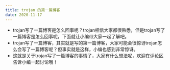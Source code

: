 ```yaml
---
title: trojan 的第一篇博客
date: 2020-11-17
---
```


- trojan写了一篇博客是怎么回事呢？trojan相信大家都很熟悉，但是trojan写了一篇博客是怎么回事呢，下面就让小编带大家一起了解吧。
- trojan写了一篇博客，其实就是写的第一篇博客，大家可能会很惊讶trojan怎么会写了一篇博客呢？但事实就是这样，小编也感到非常惊讶。
- 这就是关于trojan写了一篇博客的事情了，大家有什么想法呢，欢迎在评论区告诉小编一起讨论哦！